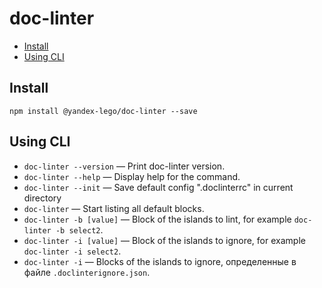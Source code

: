 # doc-linter

* [Install](#install)
* [Using CLI](#using-cli)


## Install

```
npm install @yandex-lego/doc-linter --save
```

## Using CLI

* `doc-linter --version` — Print doc-linter version.
* `doc-linter --help` — Display help for the command.
* `doc-linter --init` — Save default config ".doclinterrc" in current directory
* `doc-linter` — Start listing all default blocks.
* `doc-linter -b [value]` — Block of the islands to lint, for example `doc-linter -b select2`.
* `doc-linter -i [value]` — Block of the islands to ignore, for example `doc-linter -i select2`.
* `doc-linter -i` — Blocks of the islands to ignore, определенные в файле `.doclinterignore.json`.


